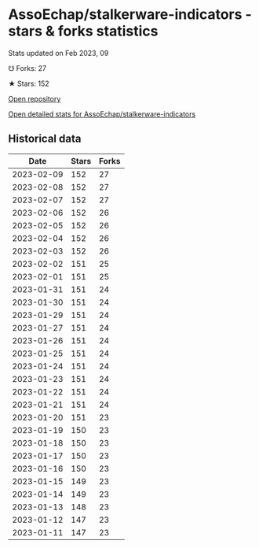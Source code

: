 # AssoEchap/stalkerware-indicators - stars & forks statistics

Stats updated on Feb 2023, 09

☋ Forks: 27

★ Stars: 152

[Open repository](https://github.com/AssoEchap/stalkerware-indicators)

[Open detailed stats for AssoEchap/stalkerware-indicators](https://reviewgithub.com/rep/AssoEchap/stalkerware-indicators)

## Historical data
| Date | Stars | Forks |
|------|-------|-------|
| 2023-02-09 | 152 | 27 | 
| 2023-02-08 | 152 | 27 | 
| 2023-02-07 | 152 | 27 | 
| 2023-02-06 | 152 | 26 | 
| 2023-02-05 | 152 | 26 | 
| 2023-02-04 | 152 | 26 | 
| 2023-02-03 | 152 | 26 | 
| 2023-02-02 | 151 | 25 | 
| 2023-02-01 | 151 | 25 | 
| 2023-01-31 | 151 | 24 | 
| 2023-01-30 | 151 | 24 | 
| 2023-01-29 | 151 | 24 | 
| 2023-01-27 | 151 | 24 | 
| 2023-01-26 | 151 | 24 | 
| 2023-01-25 | 151 | 24 | 
| 2023-01-24 | 151 | 24 | 
| 2023-01-23 | 151 | 24 | 
| 2023-01-22 | 151 | 24 | 
| 2023-01-21 | 151 | 24 | 
| 2023-01-20 | 151 | 23 | 
| 2023-01-19 | 150 | 23 | 
| 2023-01-18 | 150 | 23 | 
| 2023-01-17 | 150 | 23 | 
| 2023-01-16 | 150 | 23 | 
| 2023-01-15 | 149 | 23 | 
| 2023-01-14 | 149 | 23 | 
| 2023-01-13 | 148 | 23 | 
| 2023-01-12 | 147 | 23 | 
| 2023-01-11 | 147 | 23 | 

